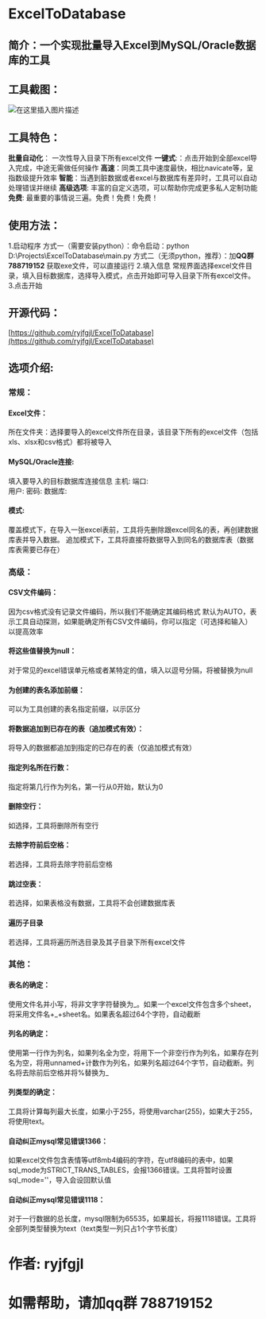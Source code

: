 
# ExcelToDatabase
## 简介：一个实现批量导入Excel到MySQL/Oracle数据库的工具
## 工具截图：
![在这里插入图片描述](https://img-blog.csdnimg.cn/cfa211c9a29c469380d2640028f905da.png?x-oss-process=image/watermark,type_d3F5LXplbmhlaQ,shadow_50,text_Q1NETiBA5aaC5oSP5py65Y-N5YWJ6ZWc6KO4,size_17,color_FFFFFF,t_70,g_se,x_16#pic_center)
## 工具特色：
**批量自动化**： 一次性导入目录下所有excel文件
**一键式**:：点击开始到全部excel导入完成，中途无需做任何操作
**高速**：同类工具中速度最快，相比navicate等，呈指数级提升效率
**智能**：当遇到脏数据或者excel与数据库有差异时，工具可以自动处理错误并继续
**高级选项**: 丰富的自定义选项，可以帮助你完成更多私人定制功能
**免费**: 最重要的事情说三遍。免费！免费！免费！


## 使用方法：
1.启动程序
方式一（需要安装python）：命令启动：python D:\Projects\ExcelToDatabase\main.py
方式二（无须python，推荐）：加**QQ群788719152** 
获取exe文件，可以直接运行
2.填入信息
常规界面选择excel文件目录，填入目标数据库，选择导入模式，点击开始即可导入目录下所有excel文件。
3.点击开始
## 开源代码：
[https://github.com/ryjfgjl/ExcelToDatabase](https://github.com/ryjfgjl/ExcelToDatabase)
## 选项介绍:
### 常规：
#### Excel文件：
所在文件夹：选择要导入的excel文件所在目录，该目录下所有的excel文件（包括xls、xlsx和csv格式）都将被导入

#### MySQL/Oracle连接: 
填入要导入的目标数据库连接信息
   主机: 
   端口:  
   用户: 
   密码: 
   数据库:
#### 模式:
覆盖模式下，在导入一张excel表前，工具将先删除跟excel同名的表，再创建数据库表并导入数据。
追加模式下，工具将直接将数据导入到同名的数据库表（数据库表需要已存在）

### 高级：
#### CSV文件编码：
因为csv格式没有记录文件编码，所以我们不能确定其编码格式
默认为AUTO，表示工具自动探测，如果能确定所有CSV文件编码，你可以指定（可选择和输入）以提高效率
   
#### 将这些值替换为null：
对于常见的excel错误单元格或者某特定的值，填入以逗号分隔，将被替换为null
#### 为创建的表名添加前缀：
可以为工具创建的表名指定前缀，以示区分
#### 将数据追加到已存在的表（追加模式有效）：
将导入的数据都追加到指定的已存在的表（仅追加模式有效）

#### 指定列名所在行数：
指定将第几行作为列名，第一行从0开始，默认为0
#### 删除空行：
如选择，工具将删除所有空行
#### 去除字符前后空格：
若选择，工具将去除字符前后空格
#### 跳过空表：
若选择，如果表格没有数据，工具将不会创建数据库表
 #### 遍历子目录
  若选择，工具将遍历所选目录及其子目录下所有excel文件
 
### 其他：
  #### 表名的确定：
  使用文件名并小写，将非文字字符替换为_。如果一个excel文件包含多个sheet，将采用文件名+_+sheet名。如果表名超过64个字符，自动截断
  #### 列名的确定：
  使用第一行作为列名，如果列名全为空，将用下一个非空行作为列名，如果存在列名为空，将用unnamed+计数作为列名，如果列名超过64个字节，自动截断。列名将去除前后空格并将%替换为_
  #### 列类型的确定：
  工具将计算每列最大长度，如果小于255，将使用varchar(255)，如果大于255，将使用text。
  #### 自动纠正mysql常见错误1366：
  如果excel文件包含表情等utf8mb4编码的字符，在utf8编码的表中，如果sql_mode为STRICT_TRANS_TABLES，会报1366错误。工具将暂时设置sql_mode=''，导入会设回默认值
  #### 自动纠正mysql常见错误1118：
  对于一行数据的总长度，mysql限制为65535，如果超长，将报1118错误。工具将全部列类型替换为text（text类型一列只占1个字节长度）
  
# 作者: ryjfgjl
# 如需帮助，请加qq群 788719152
